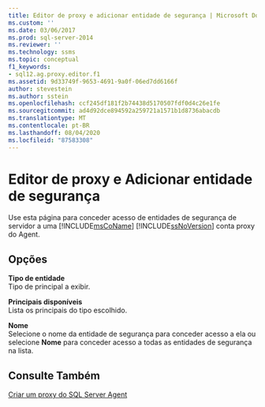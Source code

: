 ```yaml
---
title: Editor de proxy e adicionar entidade de segurança | Microsoft Docs
ms.custom: ''
ms.date: 03/06/2017
ms.prod: sql-server-2014
ms.reviewer: ''
ms.technology: ssms
ms.topic: conceptual
f1_keywords:
- sql12.ag.proxy.editor.f1
ms.assetid: 9d33749f-9653-4691-9a0f-06ed7dd6166f
author: stevestein
ms.author: sstein
ms.openlocfilehash: ccf245df181f2b74438d5170507fdf0d4c26e1fe
ms.sourcegitcommit: ad4d92dce894592a259721a1571b1d8736abacdb
ms.translationtype: MT
ms.contentlocale: pt-BR
ms.lasthandoff: 08/04/2020
ms.locfileid: "87583308"
---
```

# <a name="proxy-editor-and--add-principal"></a>Editor de proxy e Adicionar entidade de segurança
  Use esta página para conceder acesso de entidades de segurança de servidor a uma [!INCLUDE[msCoName](../../includes/msconame-md.md)] [!INCLUDE[ssNoVersion](../../includes/ssnoversion-md.md)] conta proxy do Agent.  
  
## <a name="options"></a>Opções  
 **Tipo de entidade**  
 Tipo de principal a exibir.  
  
 **Principais disponíveis**  
 Lista os principais do tipo escolhido.  
  
 **Nome**  
 Selecione o nome da entidade de segurança para conceder acesso a ela ou selecione **Nome** para conceder acesso a todas as entidades de segurança na lista.  
  
## <a name="see-also"></a>Consulte Também  
 [Criar um proxy do SQL Server Agent](create-a-sql-server-agent-proxy.md)  
  
  

